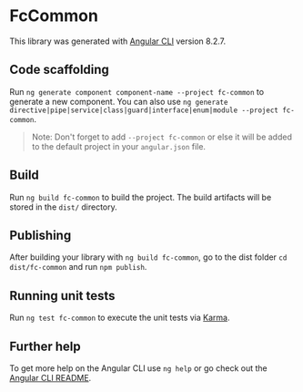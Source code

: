 # FcCommon

This library was generated with [Angular CLI](https://github.com/angular/angular-cli) version 8.2.7.

## Code scaffolding

Run `ng generate component component-name --project fc-common` to generate a new component. You can also use `ng generate directive|pipe|service|class|guard|interface|enum|module --project fc-common`.
> Note: Don't forget to add `--project fc-common` or else it will be added to the default project in your `angular.json` file. 

## Build

Run `ng build fc-common` to build the project. The build artifacts will be stored in the `dist/` directory.

## Publishing

After building your library with `ng build fc-common`, go to the dist folder `cd dist/fc-common` and run `npm publish`.

## Running unit tests

Run `ng test fc-common` to execute the unit tests via [Karma](https://karma-runner.github.io).

## Further help

To get more help on the Angular CLI use `ng help` or go check out the [Angular CLI README](https://github.com/angular/angular-cli/blob/master/README.md).
